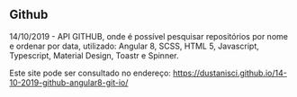 ## Github
14/10/2019 - API GITHUB, onde é possível pesquisar repositórios por nome e ordenar por data, utilizado: Angular 8, SCSS, HTML 5, Javascript, Typescript, Material Design, Toastr e Spinner.

Este site pode ser consultado no endereço: https://dustanisci.github.io/14-10-2019-github-angular8-git-io/
